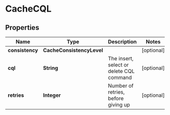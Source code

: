 

# CacheCQL


## Properties

| Name | Type | Description | Notes |
|------------ | ------------- | ------------- | -------------|
|**consistency** | **CacheConsistencyLevel** |  |  [optional] |
|**cql** | **String** | The insert, select or delete CQL command |  [optional] |
|**retries** | **Integer** | Number of retries, before giving up |  [optional] |



